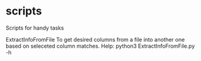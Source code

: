# scripts
Scripts for handy tasks

ExtractInfoFromFile
To get desired columns from a file into another one based on seleceted column matches.
Help: python3 ExtractInfoFromFile.py -h
